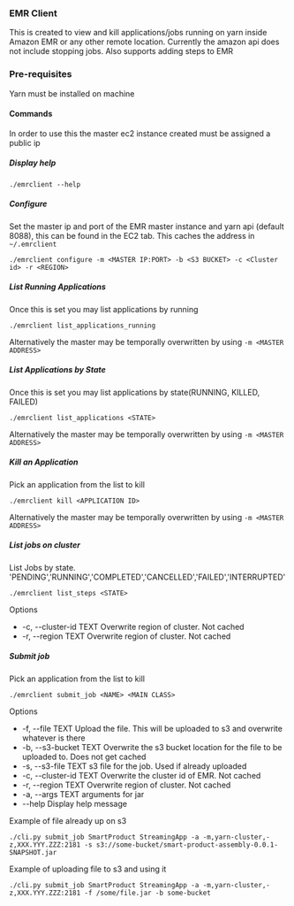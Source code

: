 ### EMR Client

This is created to view and kill applications/jobs running on yarn inside Amazon EMR or any other remote location. 
Currently the amazon api does not include stopping jobs. Also supports adding steps to EMR

### Pre-requisites

Yarn must be installed on machine

#### Commands

In order to use this the master ec2 instance created must be assigned a public ip 

##### Display help
    
    ./emrclient --help

##### Configure

Set the master ip and port of the EMR master instance and yarn api (default 8088), this can be found in the EC2 tab. This caches the address 
in `~/.emrclient`

    ./emrclient configure -m <MASTER IP:PORT> -b <S3 BUCKET> -c <Cluster id> -r <REGION>

##### List Running Applications
    
Once this is set you may list applications by running

    ./emrclient list_applications_running

Alternatively the master may be temporally overwritten by using `-m <MASTER ADDRESS>`
   
##### List Applications by State
    
Once this is set you may list applications by state(RUNNING, KILLED, FAILED)

    ./emrclient list_applications <STATE>

Alternatively the master may be temporally overwritten by using `-m <MASTER ADDRESS>`
   
##### Kill an Application

Pick an application from the list to kill

    ./emrclient kill <APPLICATION ID>
    
Alternatively the master may be temporally overwritten by using `-m <MASTER ADDRESS>`

##### List jobs on cluster

List Jobs by state. 'PENDING','RUNNING','COMPLETED','CANCELLED','FAILED','INTERRUPTED'

    ./emrclient list_steps <STATE>  
    
Options

* -c, --cluster-id TEXT  Overwrite region of cluster. Not cached
* -r, --region TEXT      Overwrite region of cluster. Not cached

##### Submit job

Pick an application from the list to kill

    ./emrclient submit_job <NAME> <MAIN CLASS> 
    
Options

* -f, --file TEXT        Upload the file. This will be uploaded to s3 and overwrite whatever is there
* -b, --s3-bucket TEXT   Overwrite the s3 bucket location for the file to be uploaded to. Does not get cached
* -s, --s3-file TEXT     s3 file for the job. Used if already uploaded
* -c, --cluster-id TEXT  Overwrite the cluster id of EMR. Not cached
* -r, --region TEXT      Overwrite region of cluster. Not cached
* -a, --args TEXT        arguments for jar
* --help                 Display help message
    
Example of file already up on s3

    ./cli.py submit_job SmartProduct StreamingApp -a -m,yarn-cluster,-z,XXX.YYY.ZZZ:2181 -s s3://some-bucket/smart-product-assembly-0.0.1-SNAPSHOT.jar
    
Example of uploading file to s3 and using it

    ./cli.py submit_job SmartProduct StreamingApp -a -m,yarn-cluster,-z,XXX.YYY.ZZZ:2181 -f /some/file.jar -b some-bucket
    
    